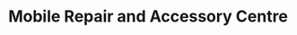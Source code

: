 ---
title: "Mobile Repair and Accessory Centre"
url: /darlington/mobile-repair-and-accessory-centre/
shop: mobile phone
---